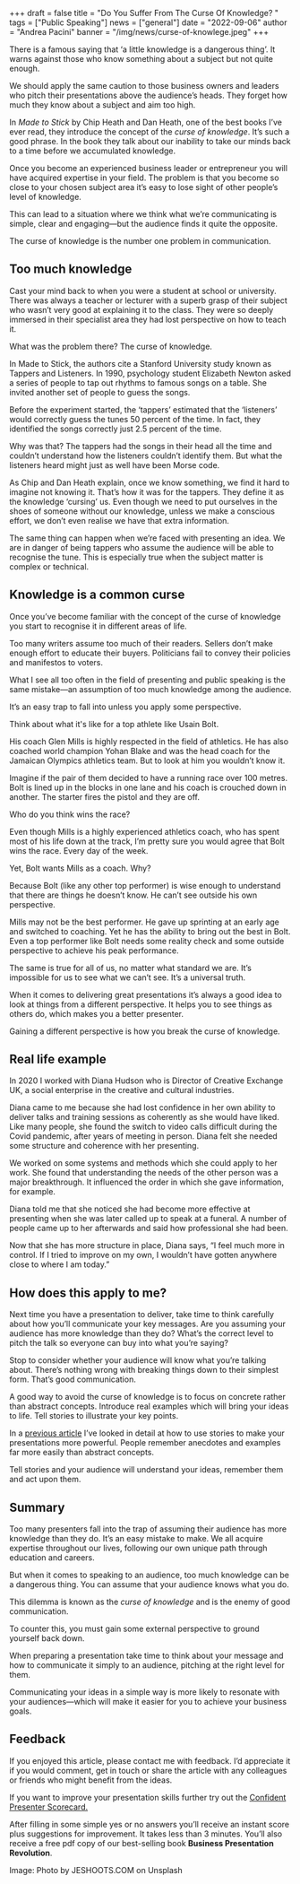 +++
draft = false
title = "Do You Suffer From The Curse Of Knowledge? "
tags = ["Public Speaking"]
news = ["general"]
date = "2022-09-06"
author = "Andrea Pacini"
banner = "/img/news/curse-of-knowlege.jpeg"
+++
<!--StartFragment-->

There is a famous saying that ‘a little knowledge is a dangerous thing’. It warns against those who know something about a subject but not quite enough.



We should apply the same caution to those business owners and leaders who pitch their presentations above the audience’s heads. They forget how much they know about a subject and aim too high.



In *Made to Stick* by Chip Heath and Dan Heath, one of the best books I’ve ever read, they introduce the concept of the *curse of knowledge*. It’s such a good phrase. In the book they talk about our inability to take our minds back to a time before we accumulated knowledge.



Once you become an experienced business leader or entrepreneur you will have acquired expertise in your field. The problem is that you become so close to your chosen subject area it’s easy to lose sight of other people’s level of knowledge.



This can lead to a situation where we think what we’re communicating is simple, clear and engaging—but the audience finds it quite the opposite. 



The curse of knowledge is the number one problem in communication. 

## Too much knowledge

Cast your mind back to when you were a student at school or university. There was always a teacher or lecturer with a superb grasp of their subject who wasn’t very good at explaining it to the class. They were so deeply immersed in their specialist area they had lost perspective on how to teach it.



What was the problem there? The curse of knowledge. 



In Made to Stick, the authors cite a Stanford University study known as Tappers and Listeners. In 1990, psychology student Elizabeth Newton asked a series of people to tap out rhythms to famous songs on a table. She invited another set of people to guess the songs.



Before the experiment started, the ‘tappers’ estimated that the ‘listeners’ would correctly guess the tunes 50 percent of the time. In fact, they identified the songs correctly just 2.5 percent of the time.



Why was that? The tappers had the songs in their head all the time and couldn’t understand how the listeners couldn’t identify them. But what the listeners heard might just as well have been Morse code.



As Chip and Dan Heath explain, once we know something, we find it hard to imagine not knowing it. That’s how it was for the tappers. They define it as the knowledge ‘cursing’ us. Even though we need to put ourselves in the shoes of someone without our knowledge, unless we make a conscious effort, we don’t even realise we have that extra information.



The same thing can happen when we’re faced with presenting an idea. We are in danger of being tappers who assume the audience will be able to recognise the tune. This is especially true when the subject matter is complex or technical.

## Knowledge is a common curse

Once you’ve become familiar with the concept of the curse of knowledge you start to recognise it in different areas of life.



Too many writers assume too much of their readers. Sellers don’t make enough effort to educate their buyers. Politicians fail to convey their policies and manifestos to voters.



What I see all too often in the field of presenting and public speaking is the same mistake—an assumption of too much knowledge among the audience.



It’s an easy trap to fall into unless you apply some perspective.



Think about what it's like for a top athlete like Usain Bolt.



His coach Glen Mills is highly respected in the field of athletics. He has also coached world champion Yohan Blake and was the head coach for the Jamaican Olympics athletics team. But to look at him you wouldn’t know it.



Imagine if the pair of them decided to have a running race over 100 metres. Bolt is lined up in the blocks in one lane and his coach is crouched down in another. The starter fires the pistol and they are off.



Who do you think wins the race? 



Even though Mills is a highly experienced athletics coach, who has spent most of his life down at the track, I’m pretty sure you would agree that Bolt wins the race. Every day of the week. 



Yet, Bolt wants Mills as a coach. Why? 



Because Bolt (like any other top performer) is wise enough to understand that there are things he doesn’t know. He can’t see outside his own perspective.



Mills may not be the best performer. He gave up sprinting at an early age and switched to coaching. Yet he has the ability to bring out the best in Bolt. Even a top performer like Bolt needs some reality check and some outside perspective to achieve his peak performance.



The same is true for all of us, no matter what standard we are. It’s impossible for us to see what we can’t see. It’s a universal truth.



When it comes to delivering great presentations it’s always a good idea to look at things from a different perspective. It helps you to see things as others do, which makes you a better presenter.



Gaining a different perspective is how you break the curse of knowledge.

## Real life example

In 2020 I worked with Diana Hudson who is Director of Creative Exchange UK, a social enterprise in the creative and cultural industries.



Diana came to me because she had lost confidence in her own ability to deliver talks and training sessions as coherently as she would have liked. Like many people, she found the switch to video calls difficult during the Covid pandemic, after years of meeting in person. Diana felt she needed some structure and coherence with her presenting.



We worked on some systems and methods which she could apply to her work. She found that understanding the needs of the other person was a major breakthrough. It influenced the order in which she gave information, for example. 



Diana told me that she noticed she had become more effective at presenting when she was later called up to speak at a funeral. A number of people came up to her afterwards and said how professional she had been.



Now that she has more structure in place, Diana says, “I feel much more in control. If I tried to improve on my own, I wouldn’t have gotten anywhere close to where I am today.”

## How does this apply to me?

Next time you have a presentation to deliver, take time to think carefully about how you’ll communicate your key messages. Are you assuming your audience has more knowledge than they do? What’s the correct level to pitch the talk so everyone can buy into what you’re saying?



Stop to consider whether your audience will know what you’re talking about. There’s nothing wrong with breaking things down to their simplest form. That’s good communication.



A good way to avoid the curse of knowledge is to focus on concrete rather than abstract concepts. Introduce real examples which will bring your ideas to life. Tell stories to illustrate your key points.



In a [previous article](https://www.ideasonstage.com/news/2022/08/16/2022-07-26-the_power_of_storytelling_in_presentations/) I’ve looked in detail at how to use stories to make your presentations more powerful. People remember anecdotes and examples far more easily than abstract concepts.



Tell stories and your audience will understand your ideas, remember them and act upon them.  

## Summary 

Too many presenters fall into the trap of assuming their audience has more knowledge than they do. It’s an easy mistake to make. We all acquire expertise throughout our lives, following our own unique path through education and careers.



But when it comes to speaking to an audience, too much knowledge can be a dangerous thing. You can assume that your audience knows what you do.



This dilemma is known as the *curse of knowledge* and is the enemy of good communication.



To counter this, you must gain some external perspective to ground yourself back down. 



When preparing a presentation take time to think about your message and how to communicate it simply to an audience, pitching at the right level for them.



Communicating your ideas in a simple way is more likely to resonate with your audiences—which will make it easier for you to achieve your business goals.

## Feedback

If you enjoyed this article, please contact me with feedback. I’d appreciate it if you would comment, get in touch or share the article with any colleagues or friends who might benefit from the ideas.

If you want to improve your presentation skills further try out the [Confident Presenter Scorecard.](https://presentationscorecard.scoreapp.com/) 



After filling in some simple yes or no answers you’ll receive an instant score plus suggestions for improvement. It takes less than 3 minutes. You’ll also receive a free pdf copy of our best-selling book **Business Presentation Revolution**.



Image: Photo by JESHOOTS.COM on Unsplash



<!--EndFragment-->